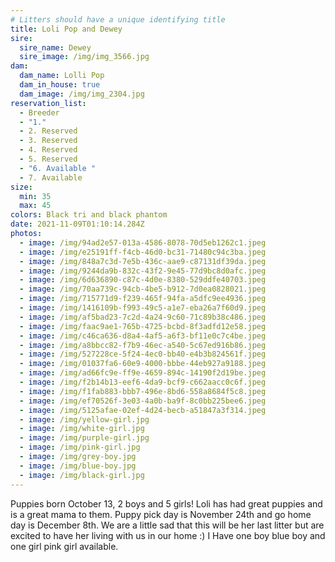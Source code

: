 ```yaml
---
# Litters should have a unique identifying title
title: Loli Pop and Dewey
sire:
  sire_name: Dewey
  sire_image: /img/img_3566.jpg
dam:
  dam_name: Lolli Pop
  dam_in_house: true
  dam_image: /img/img_2304.jpg
reservation_list:
  - Breeder
  - "1."
  - 2. Reserved
  - 3. Reserved
  - 4. Reserved
  - 5. Reserved
  - "6. Available "
  - 7. Available
size:
  min: 35
  max: 45
colors: Black tri and black phantom
date: 2021-11-09T01:10:14.284Z
photos:
  - image: /img/94ad2e57-013a-4586-8078-70d5eb1262c1.jpeg
  - image: /img/e25191ff-f4cb-46d0-bc31-71480c94c3ba.jpeg
  - image: /img/848a7c3d-7e5b-436c-aae9-c87131df39da.jpeg
  - image: /img/9244da9b-832c-43f2-9e45-77d9bc8d0afc.jpeg
  - image: /img/6d636890-c87c-4d0e-8380-529ddfe40703.jpeg
  - image: /img/70aa739c-94cb-4be5-b912-7d0ea0828021.jpeg
  - image: /img/715771d9-f239-465f-94fa-a5dfc9ee4936.jpeg
  - image: /img/1416109b-f993-49c5-a1e7-eba26a7f60d9.jpeg
  - image: /img/af5bad23-7c2d-4a24-9c60-71c89b38c486.jpeg
  - image: /img/faac9ae1-765b-4725-bcbd-8f3adfd12e58.jpeg
  - image: /img/c46ca636-d8a4-4af5-a6f3-bf11e0c7c4be.jpeg
  - image: /img/a8bbcc82-f7b9-46ec-a540-5c67ed916b86.jpeg
  - image: /img/527228ce-5f24-4ec0-bb40-e4b3b824561f.jpeg
  - image: /img/01037fa6-60e9-4000-bbbe-44eb927a9188.jpeg
  - image: /img/ad66fc9e-ff9e-4659-894c-14190f2d19be.jpeg
  - image: /img/f2b14b13-eef6-4da9-bcf9-c662aacc0c6f.jpeg
  - image: /img/f1fab883-bbb7-496e-8bd6-558a8684f5c8.jpeg
  - image: /img/ef70526f-3e03-4a0b-ba9f-8c0bb225bee6.jpeg
  - image: /img/5125afae-02ef-4d24-becb-a51847a3f314.jpeg
  - image: /img/yellow-girl.jpg
  - image: /img/white-girl.jpg
  - image: /img/purple-girl.jpg
  - image: /img/pink-girl.jpg
  - image: /img/grey-boy.jpg
  - image: /img/blue-boy.jpg
  - image: /img/black-girl.jpg
---
```

Puppies born October 13, 2 boys and 5 girls! Loli has had great puppies and is a great mama to them. Puppy pick day is November 24th and go home day is December 8th. We are a little sad that this will be her last litter but are excited to have her living with us in our home :) I Have one boy blue boy and one girl pink girl available.